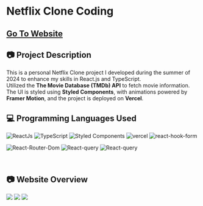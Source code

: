 # Netflix Clone Coding <br> 
## [Go To Website](https://netflix-clone-tau-woad.vercel.app/)
## 📷 Project Description
This is a personal Netflix Clone project I developed during the summer of 2024 to enhance my skills in React.js and TypeScript. <br>
Utilized the **The Movie Database (TMDb) API** to fetch movie information. <br>
The UI is styled using **Styled Components**, with animations powered by **Framer Motion**, and the project is deployed on **Vercel**.


## 💻 Programming Languages Used
![ReactJs](https://img.shields.io/badge/React-20232A?style=for-the-badge&logo=react&logoColor=61DAFB)
![TypeScript](https://img.shields.io/badge/typescript-%23007ACC.svg?style=for-the-badge&logo=typescript&logoColor=white)
![Styled Components](https://img.shields.io/badge/styled--components-DB7093?style=for-the-badge&logo=styled-components&logoColor=white)
![vercel](https://img.shields.io/badge/Vercel-000000?style=for-the-badge&logo=vercel&logoColor=white)
![react-hook-form](https://img.shields.io/badge/react--hook--form-EC5990?style=for-the-badge&logo=reacthookform&logoColor=white)

![React-Router-Dom](https://badgen.net/badge/React/React-Router-Dom/blue/?icon=atom)
![React-query](https://badgen.net/badge/React/React-query/purple/?icon=atom)
![React-query](https://badgen.net/badge/Animations/Framer-Motion/green)

<br>

## 📷 Website Overview
![](https://velog.velcdn.com/images/wghong22/post/7788fbf3-4853-4b15-bdc0-be885dc1aa02/image.png)
![](https://velog.velcdn.com/images/wghong22/post/8de910ac-48b6-41c4-9efa-c48abf8da795/image.png)
![](https://velog.velcdn.com/images/wghong22/post/fbd7e997-4883-4f74-950f-d35e98ee7019/image.png)
